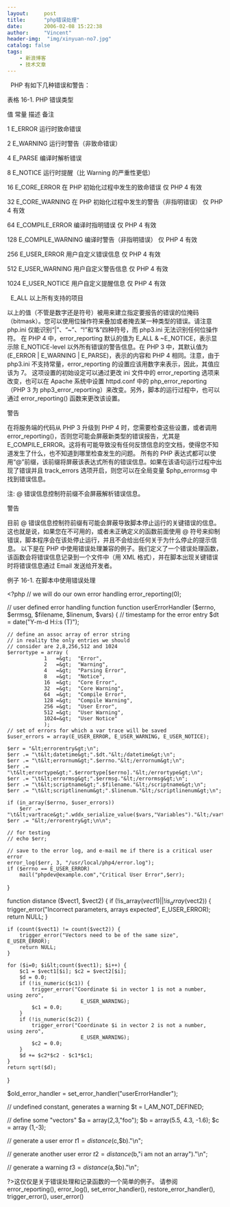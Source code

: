 ```yaml
---
layout:     post
title:      "php错误处理"
date:       2006-02-08 15:22:38
author:     "Vincent"
header-img:  "img/xinyuan-no7.jpg"
catalog: false
tags:
    - 新浪博客
    - 技术文章
---
```





 
PHP 有如下几种错误和警告： 

表格 16-1. PHP 错误类型



值
常量
描述
备注


1
E_ERROR
运行时致命错误
 

2
E_WARNING
运行时警告（非致命错误）
 

4
E_PARSE
编译时解析错误
 

8
E_NOTICE 
运行时提醒（比 Warning 的严重性更低） 
 

16
E_CORE_ERROR
在 PHP 初始化过程中发生的致命错误
仅 PHP 4 有效

32
E_CORE_WARNING
在 PHP 初始化过程中发生的警告（非指明错误） 
仅 PHP 4 有效

64
E_COMPILE_ERROR
编译时指明错误
仅 PHP 4 有效

128
E_COMPILE_WARNING
编译时警告（非指明错误）
仅 PHP 4 有效

256
E_USER_ERROR
用户自定义错误信息
仅 PHP 4 有效

512
E_USER_WARNING
用户自定义警告信息
仅 PHP 4 有效

1024
E_USER_NOTICE 
用户自定义提醒信息
仅 PHP 4 有效

 
E_ALL
以上所有支持的项目
 

以上的值（不管是数字还是符号）被用来建立指定要报告的错误的位掩码（bitmask）。您可以使用位操作符来叠加或者掩去某一种类型的错误。请注意 php.ini 仅能识别“|”、“~”、“!”和“&amp;”四种符号，而 php3.ini 无法识别任何位操作符。 
在 PHP 4 中，error_reporting 默认的值为 E_ALL &amp; ~E_NOTICE，表示显示除 E_NOTICE-level 以外所有错误的警告信息。在 PHP 3 中，其默认值为 (E_ERROR | E_WARNING | E_PARSE)，表示的内容和 PHP 4 相同。注意，由于 php3.ini 不支持常量，error_reporting 的设置应该用数字来表示，因此，其值应该为 7。 
这项设置的初始设定可以通过更改 ini 文件中的 error_reporting 选项来改变，也可以在 Apache 系统中设置 httpd.conf 中的 php_error_reporting（PHP 3 为 php3_error_reporting）来改变。另外，脚本的运行过程中，也可以通过 error_reporting() 函数来更改该设置。 





警告


在将服务端的代码从 PHP 3 升级到 PHP 4 时，您需要检查这些设置，或者调用 error_reporting()，否则您可能会屏蔽新类型的错误报告，尤其是 E_COMPILE_ERROR。这将有可能导致没有任何反馈信息的空文档，使得您不知道发生了什么，也不知道到哪里检查发生的问题。 
所有的 PHP 表达式都可以使用“@”前缀，该前缀将屏蔽该表达式所有的错误信息。如果在该语句运行过程中出现了错误并且 track_errors 选项开启，则您可以在全局变量 $php_errormsg 中找到错误信息。 


注: @ 错误信息控制符前缀不会屏蔽解析错误信息。 





警告


目前 @ 错误信息控制符前缀有可能会屏蔽导致脚本停止运行的关键错误的信息。这也就是说，如果您在不可用的，或者未正确定义的函数前面使用 @ 符号来抑制错误，脚本程序会在该处停止运行，并且不会给出任何关于为什么停止的提示信息。 
以下是在 PHP 中使用错误处理兼容的例子。我们定义了一个错误处理函数，该函数会将错误信息记录到一个文件中（用 XML 格式），并在脚本出现关键错误时将错误信息通过 Email 发送给开发者。 





例子 16-1. 在脚本中使用错误处理



&lt;?php
// we will do our own error handling
error_reporting(0);

// user defined error handling function
function userErrorHandler ($errno, $errmsg, $filename, $linenum, $vars) {
    // timestamp for the error entry
    $dt = date("Y-m-d H:i:s (T)");

    // define an assoc array of error string
    // in reality the only entries we should
    // consider are 2,8,256,512 and 1024
    $errortype = array (
                1   =&gt;  "Error",
                2   =&gt;  "Warning",
                4   =&gt;  "Parsing Error",
                8   =&gt;  "Notice",
                16  =&gt;  "Core Error",
                32  =&gt;  "Core Warning",
                64  =&gt;  "Compile Error",
                128 =&gt;  "Compile Warning",
                256 =&gt;  "User Error",
                512 =&gt;  "User Warning",
                1024=&gt;  "User Notice"
                );
    // set of errors for which a var trace will be saved
    $user_errors = array(E_USER_ERROR, E_USER_WARNING, E_USER_NOTICE);
    
    $err = "&lt;errorentry&gt;\n";
    $err .= "\t&lt;datetime&gt;".$dt."&lt;/datetime&gt;\n";
    $err .= "\t&lt;errornum&gt;".$errno."&lt;/errornum&gt;\n";
    $err .= "\t&lt;errortype&gt;".$errortype[$errno]."&lt;/errortype&gt;\n";
    $err .= "\t&lt;errormsg&gt;".$errmsg."&lt;/errormsg&gt;\n";
    $err .= "\t&lt;scriptname&gt;".$filename."&lt;/scriptname&gt;\n";
    $err .= "\t&lt;scriptlinenum&gt;".$linenum."&lt;/scriptlinenum&gt;\n";

    if (in_array($errno, $user_errors))
        $err .= "\t&lt;vartrace&gt;".wddx_serialize_value($vars,"Variables")."&lt;/vartrace&gt;\n";
    $err .= "&lt;/errorentry&gt;\n\n";
    
    // for testing
    // echo $err;

    // save to the error log, and e-mail me if there is a critical user error
    error_log($err, 3, "/usr/local/php4/error.log");
    if ($errno == E_USER_ERROR)
        mail("phpdev@example.com","Critical User Error",$err);
}


function distance ($vect1, $vect2) {
    if (!is_array($vect1) || !is_array($vect2)) {
        trigger_error("Incorrect parameters, arrays expected", E_USER_ERROR);
        return NULL;
    }

    if (count($vect1) != count($vect2)) {
        trigger_error("Vectors need to be of the same size", E_USER_ERROR);
        return NULL;
    }

    for ($i=0; $i&lt;count($vect1); $i++) {
        $c1 = $vect1[$i]; $c2 = $vect2[$i];
        $d = 0.0;
        if (!is_numeric($c1)) {
            trigger_error("Coordinate $i in vector 1 is not a number, using zero", 
                            E_USER_WARNING);
            $c1 = 0.0;
        }
        if (!is_numeric($c2)) {
            trigger_error("Coordinate $i in vector 2 is not a number, using zero", 
                            E_USER_WARNING);
            $c2 = 0.0;
        }
        $d += $c2*$c2 - $c1*$c1;
    }
    return sqrt($d);
}

$old_error_handler = set_error_handler("userErrorHandler");

// undefined constant, generates a warning
$t = I_AM_NOT_DEFINED;

// define some "vectors"
$a = array(2,3,"foo");
$b = array(5.5, 4.3, -1.6);
$c = array (1,-3);

// generate a user error
$t1 = distance($c,$b)."\n";

// generate another user error
$t2 = distance($b,"i am not an array")."\n";

// generate a warning
$t3 = distance($a,$b)."\n";

?&gt;这仅仅是关于错误处理和记录函数的一个简单的例子。 
请参阅 error_reporting(), error_log(), set_error_handler(), restore_error_handler(), trigger_error(), user_error() 
 



